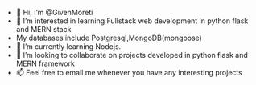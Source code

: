 - 👋 Hi, I’m @GivenMoreti
- 👀 I’m interested in learning Fullstack web development in python flask and MERN stack
-  My databases include Postgresql,MongoDB(mongoose)
- 🌱 I’m currently learning Nodejs.
- 💞️ I’m looking to collaborate on projects developed in python flask and MERN framework
- 📫 Feel free to email me whenever you have any interesting projects

<!---
GivenMoreti/GivenMoreti is a ✨ special ✨ repository because its `README.md` (this file) appears on your GitHub profile.
You can click the Preview link to take a look at your changes.
--->

